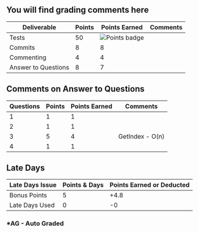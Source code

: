 ## You will find grading comments here 

| Deliverable        | Points | Points Earned | Comments
| ------------------ | ------ | ------------- | ------------------------
| Tests              |  50    |      ![Points badge](../../blob/badges/.github/badges/points.svg)       |
| Commits            |  8     |      8        |
| Commenting         |  4     |      4        |
| Answer to Questions|  8     |      7        |



## Comments on Answer to Questions

| Questions | Points | Points Earned | Comments
| --------- | ------ | ------------- | -----------------------
|     1     |   1    |      1        | 
|     2     |   1    |      1        |
|     3     |   5    |      4        | GetIndex - O(n)
|     4     |   1    |      1        |


## Late Days

| Late Days Issue      | Points & Days    | Points Earned or Deducted 
| -------------------- | ---------------- | ------------- 
| Bonus Points         |        5         |      +4.8
| Late Days Used       |        0         |      -0



### *AG - Auto Graded
